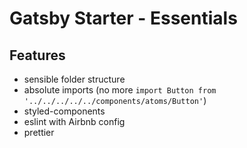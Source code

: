 # Gatsby Starter - Essentials

## Features

- sensible folder structure
- absolute imports (no more `import Button from '../../../../../components/atoms/Button'`)
- styled-components
- eslint with Airbnb config
- prettier
